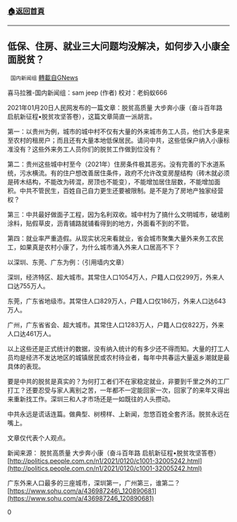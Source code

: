 ###  [:house:返回首頁](https://github.com/ourhimalayas/txt)
---

## 低保、住房、就业三大问题均没解决，如何步入小康全面脱贫？
` 国内新闻组` [轉載自GNews](https://gnews.org/zh-hans/778998/)

喜马拉雅-国内新闻组：sam jeep (作者) 校对：老蚂蚁666

2021年01月20日人民网发布的一篇文章：脱贫高质量 大步奔小康（奋斗百年路 启航新征程•脱贫攻坚答卷），这篇文章简直一派胡言。

第一：以贵州为例，城市的城中村不仅有大量的外来城市务工人员，他们大多是来至农村的租房户；而且还有大量本地低保居民。请问中共，这些低保户纳入小康标准没有？这些外来务工人员你们的脱贫工作做到位没有？

第二：贵州这些城中村至今（2021年）住房条件极其恶劣。没有完善的下水道系统，污水横流。有的住户想改善居住条件，政府不允许改变房屋结构（砖木就必须是砖木结构，不能改为砖混，房顶也不能变），不能增加居住层数，不能增加面积。中共不管民生，百姓自己自力更生还要被限制。是不是为了房地产独家经营权？

第三：中共最好做面子工程，因为名利双收。城中村为了搞什么文明城市，破墙刷涂料，贴假草皮，沥青铺路就铺看得到的地方，外面看不到的不管。

第四：就业率严重造假。从现实状况来看就业，省会城市聚集大量外来务工农民工，如果真是农村小康了，为什么城市涌入外来人口居高不下？

以深圳、东莞、广东为例：（引用墙内文章）

深圳，经济特区、超大城市。其常住人口1054万人，户籍人口仅299万，外来人口达755万人。

东莞，广东省地级市。其常住人口829万人，户籍人口仅186万，外来人口达643万人。

广州，广东省省会、超大城市。其常住人口1283万人，户籍人口仅822万，外来人口达461万人。

以上这些还是正式统计的数据，没有纳入统计的有多少还不得而知。大量的打工人员均是经济不发达地区的城镇居民或农村待业者，每年中共春运大量返乡潮就是最具体的表现。

要是中共的脱贫是真实的？为何打工者们不在家稳定就业，非要到千里之外的工厂打工？还要忍受与家人离别之苦，一年都不一定能回家一次，回家了的来年又得出来重新找工作。深圳三和人才市场还是一如既往的人头攒动。

中共永远是谎话连篇。做典型、树榜样、上新闻，忽悠百姓全套齐活。脱贫永远在嘴上。

文章仅代表个人观点。

新闻来源：
脱贫高质量 大步奔小康（奋斗百年路 启航新征程•脱贫攻坚答卷）
[http://politics.people.com.cn/n1/2021/0120/c1001-32005242.html](http://politics.people.com.cn/n1/2021/0120/c1001-32005242.html)

广东外来人口最多的三座城市，深圳第一，广州第三，谁第二？
[https://www.sohu.com/a/436987246\_120890681](https://www.sohu.com/a/436987246_120890681)



0
